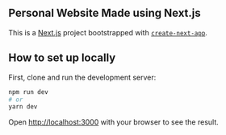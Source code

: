 ## Personal Website Made using Next.js

This is a [Next.js](https://nextjs.org/) project bootstrapped with [`create-next-app`](https://github.com/vercel/next.js/tree/canary/packages/create-next-app).

## How to set up locally

First, clone and run the development server:

```bash
npm run dev
# or
yarn dev
```

Open [http://localhost:3000](http://localhost:3000) with your browser to see the result.
